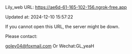 Lily_web URL: https://ae6d-61-165-102-156.ngrok-free.app

Updated at: 2024-12-10 15:57:22

If you cannot open this URL, the server might be down.

Please contact: 

goley04@foxmail.com Or Wechat:GL_yeaH
